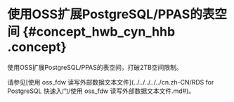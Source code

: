 # 使用OSS扩展PostgreSQL/PPAS的表空间 {#concept_hwb_cyn_hhb .concept}

使用OSS扩展PostgreSQL/PPAS的表空间，打破2TB空间限制。

请参见[使用 oss\_fdw 读写外部数据文本文件](../../../../../cn.zh-CN/RDS for PostgreSQL 快速入门/使用 oss_fdw 读写外部数据文本文件.md#)。

